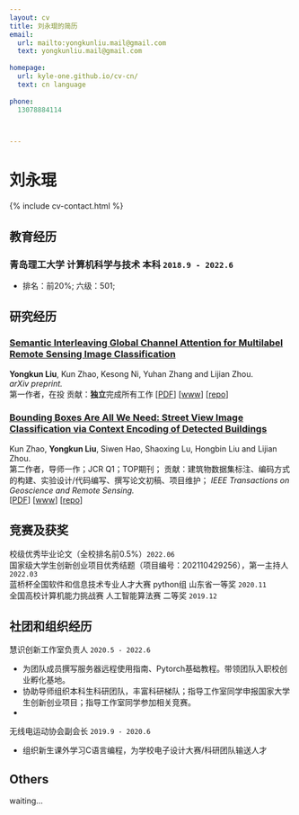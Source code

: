 ```yaml
---
layout: cv
title: 刘永琨的简历
email:
  url: mailto:yongkunliu.mail@gmail.com
  text: yongkunliu.mail@gmail.com
  
homepage:
  url: kyle-one.github.io/cv-cn/
  text: cn language
  
phone:
  13078884114



---
```


# 刘永琨

{% include cv-contact.html %}

## 教育经历

### **青岛理工大学 计算机科学与技术 本科** `2018.9 - 2022.6`


- 排名：前20%; 六级：501; 



## 研究经历

### [**Semantic Interleaving Global Channel Attention for Multilabel Remote Sensing Image Classification**](https://arxiv.org/abs/2208.02613)
 **Yongkun Liu**, Kun Zhao, Kesong Ni, Yuhan Zhang and Lijian Zhou.<br> 
_arXiv preprint._<br>
第一作者，在投
贡献：**独立**完成所有工作
[[PDF](http://penrose.ink/media/Penrose_SIGGRAPH2020.pdf)]
[[www]([http://penrose.ink/siggraph20.html](https://arxiv.org/abs/2208.02613))]
[[repo](https://github.com/penrose/penrose)]

### [**Bounding Boxes Are All We Need: Street View Image Classification via Context Encoding of Detected Buildings**](https://ieeexplore.ieee.org/document/9380541)
Kun Zhao, **Yongkun Liu**, Siwen Hao, Shaoxing Lu, Hongbin Liu and Lijian Zhou.<br> 
第二作者，导师一作；JCR Q1；TOP期刊；
贡献：建筑物数据集标注、编码方式的构建、实验设计/代码编写、撰写论文初稿、项目维护；
_IEEE Transactions on Geoscience and Remote Sensing._<br>
[[PDF](http://penrose.ink/media/Penrose_SIGGRAPH2020.pdf)]
[[www](http://penrose.ink/siggraph20.html)]
[[repo](https://github.com/penrose/penrose)]

## 竞赛及获奖

校级优秀毕业论文（全校排名前0.5%）`2022.06` <br>
国家级大学生创新创业项目优秀结题（项目编号：202110429256），第一主持人 `2022.03` <br>
蓝桥杯全国软件和信息技术专业人才大赛 python组 山东省一等奖 `2020.11` <br>
全国高校计算机能力挑战赛 人工智能算法赛 二等奖 `2019.12` <br>

## 社团和组织经历
慧识创新工作室负责人  `2020.5 - 2022.6`
- 为团队成员撰写服务器远程使用指南、Pytorch基础教程。带领团队入职校创业孵化基地。
- 协助导师组织本科生科研团队，丰富科研梯队；指导工作室同学申报国家大学生创新创业项目；指导工作室同学参加相关竞赛。
- 
无线电运动协会副会长 `2019.9 - 2020.6`
- 组织新生课外学习C语言编程，为学校电子设计大赛/科研团队输送人才



## Others

waiting...
<!-- Sub-reviewer `OOPSLA'21, VL/HCC'21` <br>
Reviewer `CHI'21, CHI'22, SIGGRAPH'22` <br>
Research Experiences for Undergraduates in Software Engineering Admission Committee `CMU, 2019 - 2022` <br> -->

<!-- ### Footer

Last updated: May 2013 -->
